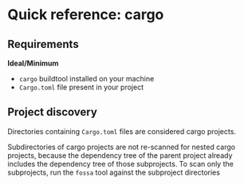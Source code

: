 # Quick reference: cargo

## Requirements

**Ideal/Minimum**

- `cargo` buildtool installed on your machine
- `Cargo.toml` file present in your project

## Project discovery

Directories containing `Cargo.toml` files are considered cargo projects.

Subdirectories of cargo projects are not re-scanned for nested cargo projects, because the dependency tree of the parent project already includes the dependency tree of those subprojects.  To scan only the subprojects, run the `fossa` tool against the subproject directories
